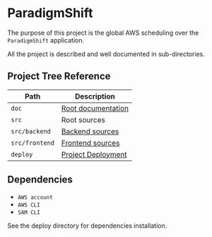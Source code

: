 # ParadigmShift

The purpose of this project is the global AWS scheduling over the `ParadigmShift` application.

All the project is described and well documented in sub-directories.

## Project Tree Reference

| Path           | Description                                             |
|----------------|---------------------------------------------------------|
| `doc`          | [Root documentation](doc/rootdoc.md)                    |
| `src`          | Root sources                                            |
| `src/backend`  | [Backend sources](src/backend/README.md)                |
| `src/frontend` | [Frontend sources](src/frontend/README.md)              |
| `deploy`       | [Project Deployment](deploy/README.md)                  |

## Dependencies

  - `AWS account`
  - `AWS CLI`
  - `SAM CLI`

See the deploy directory for dependencies installation.